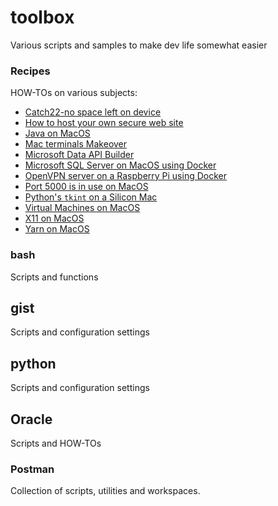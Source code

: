 # toolbox
Various scripts and samples to make dev life somewhat easier

### Recipes
HOW-TOs on various subjects:

* [Catch22-no space left on device](recipes/Catch22.md)
* [How to host your own secure web site](recipes/HostYourOwnSecureWebsite.md)
* [Java on MacOS](recipes/JavaOnMacOS.md)
* [Mac terminals Makeover](recipes/TerminalMakeover.md)
* [Microsoft Data API Builder](recipes/DataApiBuilder.md)
* [Microsoft SQL Server on MacOS using Docker](recipes/MSSQLOnMacOSDocker.md)
* [OpenVPN server on a Raspberry Pi using Docker](recipes/OpenVPNServerOnRaspberryPi.md)
* [Port 5000 is in use on MacOS](recipes/Port5000IsInUseOnMacOS.md)
* [Python's `tkint` on a Silicon Mac](recipes/PythonTKinterOnMacM2.md)
* [Virtual Machines on MacOS](recipes/VirtualMachinesOnMacOS.md)
* [X11 on MacOS](recipes/X11OnMacOS.md)
* [Yarn on MacOS](recipes/YarnOnMacOS.md)

### bash
Scripts and functions

## gist
Scripts and configuration settings

## python
Scripts and configuration settings

## Oracle
Scripts and HOW-TOs

### Postman
Collection of scripts, utilities and workspaces.